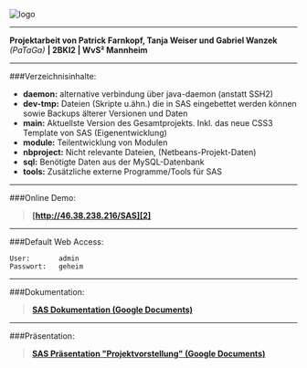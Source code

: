 ![logo]

---

**Projektarbeit von Patrick Farnkopf, Tanja Weiser und Gabriel Wanzek** *(PaTaGa)* **| 2BKI2 | WvS² Mannheim**

---


###Verzeichnisinhalte:

* **daemon:** alternative verbindung über java-daemon (anstatt SSH2)
* **dev-tmp:** Dateien (Skripte u.ähn.) die in SAS eingebettet werden können sowie Backups älterer Versionen und Daten
* **main:** Aktuellste Version des Gesamtprojekts. Inkl. das neue CSS3 Template von SAS (Eigenentwicklung)
* **module:** Teilentwicklung von Modulen
* **nbproject:** Nicht relevante Dateien, (Netbeans-Projekt-Daten)
* **sql:** Benötigte Daten aus der MySQL-Datenbank
* **tools:** Zusätzliche externe Programme/Tools für SAS
           
---
###Online Demo:

> **[http://46.38.238.216/SAS][2]**

------
###Default Web Access:
~~~
User:		admin
Passwort:	geheim
~~~
           
---
###Dokumentation:

> **[SAS Dokumentation (Google Documents)][1]**

---
###Präsentation:

> **[SAS Präsentation "Projektvorstellung" (Google Documents)][3]**

[1]: http://goo.gl/dTrur
[2]: http://46.38.238.216/SAS
[3]: http://goo.gl/8UqKr
[logo]: http://mangopix.de/local_images/sas-logo.png



